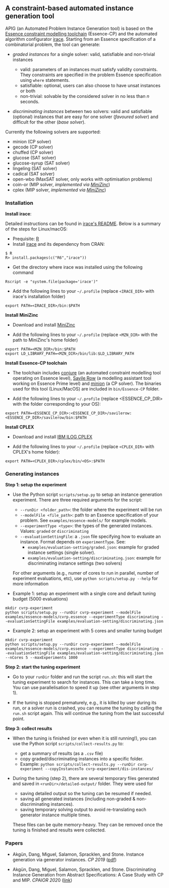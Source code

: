 ## A constraint-based automated instance generation tool ##

APIG (an Automated Problem Instance Generation tool) is based on the [Essence constraint modelling toolchain](https://constraintmodelling.org/) (Essence-CP) and the automated algorithm configurator [irace](https://iridia.ulb.ac.be/irace/). Starting from an Essence specification of a combinatorial problem, the tool can generate:

- *graded instances* for a single solver: valid, satisfiable and non-trivial instances
	+ valid: parameters of an instances must satisfy validity constraints. They constraints are specified in the problem Essence specification using `where` statements. 
	+ satisfiable: optional, users can also choose to have unsat instances or both
	+ non-trivial: solvable by the considered solver in no less than *n* seconds.
	
- *discriminating instances* between two solvers: valid and satisfiable (optional) instances that are easy for one solver (*favoured solver*) and difficult for the other (*base solver*).

Currently the following solvers are supported:

- minion (CP solver)
- gecode (CP solver)
- chuffed (CP solver)
- glucose (SAT solver)
- glucose-syrup (SAT solver)
- lingeling (SAT solver)
- cadical (SAT solver)
- open-wbo (MaxSAT solver, only works with optimisation problems)
- coin-or (MIP solver, *implemented via [MiniZinc](https://www.minizinc.org/)*)
- cplex (MIP solver, *implemented via [MiniZinc](https://www.minizinc.org/)*)


### Installation ###

**Install irace**:

Detailed instructions can be found in [irace's README](https://iridia.ulb.ac.be/irace/README.html). Below is a summary of the steps for Linux/macOS:
- Prequisite: [R](https://www.r-project.org/)
- Install [irace](https://iridia.ulb.ac.be/irace/) and its dependency from CRAN:
```
$ R
R> install.packages(c("R6","irace"))
```
- Get the directory where irace was installed using the following command
```
Rscript -e "system.file(package='irace')"
```
- Add the following lines to your `~/.profile` (replace `<IRACE_DIR>` with irace's installation folder)
```
export PATH=<IRACE_DIR>/bin:$PATH 
```

**Install MiniZinc**

- Download and install [MiniZinc](https://www.minizinc.org/)

- Add the following lines to your `~/.profile` (replace `<MZN_DIR>` with the path to MiniZinc's home folder)
```
export PATH=<MZN_DIR>/bin:$PATH
export LD_LIBRARY_PATH=<MZN_DIR>/bin/lib:$LD_LIBRARY_PATH
```

**Install Essence-CP toolchain**

- The toolchain includes  [conjure](https://github.com/conjure-cp/conjure) (an automated constraint modelling tool operating on Essence level), [Savile Row](https://savilerow.cs.st-andrews.ac.uk/) (a modelling assistant tool working on Essence Prime level) and [minion]() (a CP solver). The binaries used for this tool (Linux/MacOS) are included in `bin/Essence-CP` folder.

- Add the following lines to your `~/.profile` (replace <ESSENCE_CP_DIR> with the folder corresponding to your OS):
```
export PATH=<ESSENCE_CP_DIR>:<ESSENCE_CP_DIR>/savilerow:<ESSENCE_CP_DIR>/savilerow/bin:$PATH
```

**Install CPLEX**

- Download and install [IBM ILOG CPLEX](https://www.ibm.com/products/ilog-cplex-optimization-studio)

- Add the following lines to your `~/.profile` (replace `<CPLEX_DIR>` with CPLEX's home folder):
```
export PATH=<CPLEX_DIR>/cplex/bin/<OS>:$PATH
```

### Generating instances ###

**Step 1: setup the experiment**

- Use the Python script `scripts/setup.py` to setup an instance generation experiment. There are three required arguments for the script:

	+ `--runDir <folder_path>`: the folder where the experiment will be run
	+ `--modelFile <file_path>`: path to an Essence specification of your problem. See `examples/essence-models/` for example models.
	+ `--experimentType <type>`: the types of the generated instances. Values: `graded` or `discriminating`
	+ `--evaluationSettingFile`: a `.json` file specifying how to evaluate an instance. Format depends on `experimentType`. See:
		* `examples/evaluation-setting/graded.json`: example for graded instance settings (single solver).
		* `examples/evaluation-setting/discriminating.json`: example for discriminating instance settings (two solvers)
	
	For other arguments (e.g., numer of cores to run in parallel,  number of experiment evaluations, etc), use `python scripts/setup.py --help` for more information
		
- Example 1: setup an experiment with a single core and default tuning budget (5000 evaluations)
```
mkdir cvrp-experiment
python scripts/setup.py --runDir cvrp-experiment --modelFile examples/essence-models/cvrp.essence --experimentType discriminating --evaluationSettingFile examples/evaluation-setting/discriminating.json
```
- Example 2: setup an experiment with 5 cores and smaller tuning budget
```
mkdir cvrp-experiment
python scripts/setup.py --runDir cvrp-experiment --modelFile examples/essence-models/cvrp.essence --experimentType discriminating --evaluationSettingFile examples/evaluation-setting/discriminating.json --nCores 5 --maxExperiments 1000
```

**Step 2: start the tuning experiment**

- Go to your `runDir` folder and run the script `run.sh`: this will start the tuning experiment to search for instances. This can take a long time. You can use parallelisation to speed it up (see other arguments in step 1).

- If the tuning is stopped prematurely, e.g., it is killed by user during its run, or a solver run is crashed, you can resume the tuning by calling the `run.sh` script again. This will continue the tuning from the last successful point.

**Step 3: collect results**

- When the tuning is finished (or even when it is still running!), you can use the Python script `scripts/collect-results.py` to:
	+ get a summary of results (as a `.csv` file) 
	+ copy graded/discriminating instances into a specific folder.
	+ Example: `python scripts/collect-results.py --runDir cvrp-experiment --copyInstancesTo cvrp-experiment/dis-instances/`

- During the tuning (step 2), there are several temporary files generated and saved in `<runDir>/detailed-output/` folder. They were used for
	+ saving detailed output so the tuning can be resumed if needed.
	+ saving all generated instances (including non-graded & non-discriminating instances).
	+ saving temporary solving output to avoid re-translating each generator instance multiple times. 

  These files can be quite memory-heavy. They can be removed once the tuning is finished and results were collected.

### Papers ###

- Akgün, Dang, Miguel, Salamon, Spracklen, and Stone. Instance generation via generator instances. *CP 2019* ([pdf](https://research-repository.st-andrews.ac.uk/bitstream/handle/10023/18669/crc.pdf?sequence=1&isAllowed=y))

- Akgün, Dang, Miguel, Salamon, Spracklen, and Stone. Discriminating Instance Generation from Abstract Specifications: A Case Study with CP and MIP. *CPAIOR 202*0 ([link](https://link.springer.com/chapter/10.1007/978-3-030-58942-4_3))
